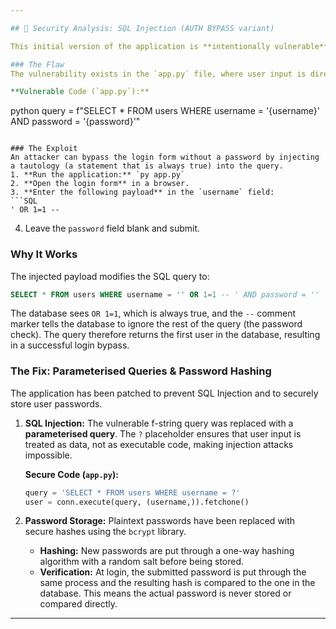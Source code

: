 ```yaml
---

## 🔬 Security Analysis: SQL Injection (AUTH BYPASS variant)

This initial version of the application is **intentionally vulnerable** to a classic SQL Injection attack.

### The Flaw
The vulnerability exists in the `app.py` file, where user input is directly formatted into an SQL query using an f-string. This allows an attacker to inject their own SQL commands.

**Vulnerable Code (`app.py`):**
```
python
query = f"SELECT * FROM users WHERE username = '{username}' AND password = '{password}'"
```

### The Exploit
An attacker can bypass the login form without a password by injecting a tautology (a statement that is always true) into the query.
1. **Run the application:** `py app.py`
2. **Open the login form** in a browser.
3. **Enter the following payload** in the `username` field:
```SQL
' OR 1=1 --
```
4. Leave the `password` field blank and submit.


### Why It Works
The injected payload modifies the SQL query to:
```SQL
SELECT * FROM users WHERE username = '' OR 1=1 -- ' AND password = ''
```
The database sees `OR 1=1`, which is always true, and the `--` comment marker tells the database to ignore the rest of the query (the password check). The query therefore returns the first user in the database, resulting in a successful login bypass.

### The Fix: Parameterised Queries & Password Hashing

The application has been patched to prevent SQL Injection and to securely store user passwords.

1.  **SQL Injection:** The vulnerable f-string query was replaced with a **parameterised query**. The `?` placeholder ensures that user input is treated as data, not as executable code, making injection attacks impossible.

    **Secure Code (`app.py`):**
    ```python
    query = 'SELECT * FROM users WHERE username = ?'
    user = conn.execute(query, (username,)).fetchone()
    ```

2.  **Password Storage:** Plaintext passwords have been replaced with secure hashes using the `bcrypt` library.
    * **Hashing:** New passwords are put through a one-way hashing algorithm with a random salt before being stored.
    * **Verification:** At login, the submitted password is put through the same process and the resulting hash is compared to the one in the database. This means the actual password is never stored or compared directly.

---
```

